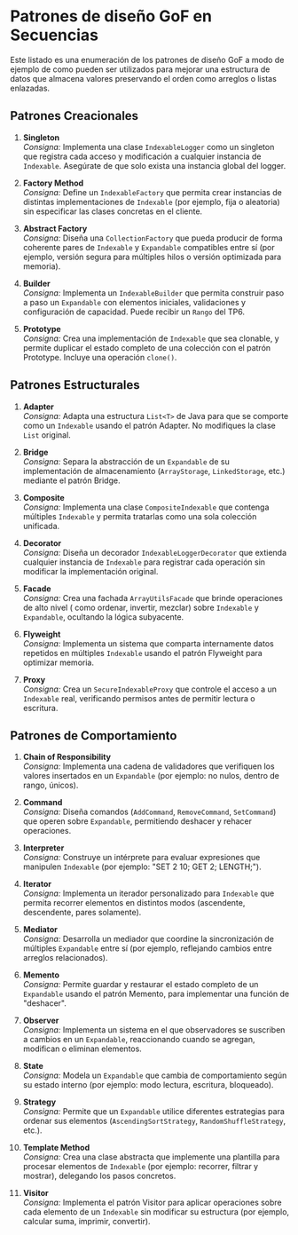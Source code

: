 # Patrones de diseño GoF en Secuencias

Este listado es una enumeración de los patrones de diseño GoF a modo de ejemplo de
como pueden ser utilizados para mejorar una estructura de datos que almacena valores
preservando el orden como arreglos o listas enlazadas.

## Patrones Creacionales

1. **Singleton**\
   *Consigna:* Implementa una clase `IndexableLogger` como un singleton que registra cada
   acceso y modificación a cualquier instancia de `Indexable`. Asegúrate de que solo
   exista una instancia global del logger.

2. **Factory Method**\
   *Consigna:* Define un `IndexableFactory` que permita crear instancias de distintas
   implementaciones de `Indexable` (por ejemplo, fija o aleatoria) sin especificar las
   clases concretas en el cliente.

3. **Abstract Factory**\
   *Consigna:* Diseña una `CollectionFactory` que pueda producir de forma coherente pares
   de `Indexable` y `Expandable` compatibles entre sí (por ejemplo, versión segura para
   múltiples hilos o versión optimizada para memoria).

4. **Builder**\
   *Consigna:* Implementa un `IndexableBuilder` que permita construir paso a paso un
   `Expandable` con elementos iniciales, validaciones y configuración de capacidad.
   Puede recibir un `Rango` del TP6.

5. **Prototype**\
   *Consigna:* Crea una implementación de `Indexable` que sea clonable, y permite duplicar
   el estado completo de una colección con el patrón Prototype. Incluye una operación
   `clone()`.

## Patrones Estructurales

1. **Adapter**\
   *Consigna:* Adapta una estructura `List<T>` de Java para que se comporte como un
   `Indexable` usando el patrón Adapter. No modifiques la clase `List` original.

2. **Bridge**\
   *Consigna:* Separa la abstracción de un `Expandable` de su implementación de
   almacenamiento (`ArrayStorage`, `LinkedStorage`, etc.) mediante el patrón Bridge.

3. **Composite**\
   *Consigna:* Implementa una clase `CompositeIndexable` que contenga múltiples
   `Indexable` y permita tratarlas como una sola colección unificada.

4. **Decorator**\
   *Consigna:* Diseña un decorador `IndexableLoggerDecorator` que extienda cualquier
   instancia de `Indexable` para registrar cada operación sin modificar la implementación
   original.

5. **Facade**\
   *Consigna:* Crea una fachada `ArrayUtilsFacade` que brinde operaciones de alto nivel (
   como ordenar, invertir, mezclar) sobre `Indexable` y `Expandable`, ocultando la lógica
   subyacente.

6. **Flyweight**\
   *Consigna:* Implementa un sistema que comparta internamente datos repetidos en
   múltiples `Indexable` usando el patrón Flyweight para optimizar memoria.

7. **Proxy**\
   *Consigna:* Crea un `SecureIndexableProxy` que controle el acceso a un `Indexable`
   real, verificando permisos antes de permitir lectura o escritura.

## Patrones de Comportamiento

1. **Chain of Responsibility**\
   *Consigna:* Implementa una cadena de validadores que verifiquen los valores insertados
   en un `Expandable` (por ejemplo: no nulos, dentro de rango, únicos).

2. **Command**\
   *Consigna:* Diseña comandos (`AddCommand`, `RemoveCommand`, `SetCommand`) que operen
   sobre `Expandable`, permitiendo deshacer y rehacer operaciones.

3. **Interpreter**\
   *Consigna:* Construye un intérprete para evaluar expresiones que manipulen
   `Indexable` (por ejemplo: "SET 2 10; GET 2; LENGTH;").

4. **Iterator**\
   *Consigna:* Implementa un iterador personalizado para `Indexable` que permita recorrer
   elementos en distintos modos (ascendente, descendente, pares solamente).

5. **Mediator**\
   *Consigna:* Desarrolla un mediador que coordine la sincronización de múltiples
   `Expandable` entre sí (por ejemplo, reflejando cambios entre arreglos relacionados).

6. **Memento**\
   *Consigna:* Permite guardar y restaurar el estado completo de un `Expandable` usando el
   patrón Memento, para implementar una función de "deshacer".

7. **Observer**\
   *Consigna:* Implementa un sistema en el que observadores se suscriben a cambios en un
   `Expandable`, reaccionando cuando se agregan, modifican o eliminan elementos.

8. **State**\
   *Consigna:* Modela un `Expandable` que cambia de comportamiento según su estado
   interno (por ejemplo: modo lectura, escritura, bloqueado).

9. **Strategy**\
   *Consigna:* Permite que un `Expandable` utilice diferentes estrategias para ordenar sus
   elementos (`AscendingSortStrategy`, `RandomShuffleStrategy`, etc.).

10. **Template Method**\
    *Consigna:* Crea una clase abstracta que implemente una plantilla para procesar
    elementos de `Indexable` (por ejemplo: recorrer, filtrar y mostrar), delegando los
    pasos concretos.

11. **Visitor**\
    *Consigna:* Implementa el patrón Visitor para aplicar operaciones sobre cada elemento
    de un `Indexable` sin modificar su estructura (por ejemplo, calcular suma, imprimir,
    convertir).